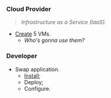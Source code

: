 ### Cloud Provider
> *Infrastructure as a Service (IaaS).*
  - [Create](0.CreateVMs_IaaS) 5 VMs.
    - *Who's gonna use them?*

### Developer
  - Swap application.
    - [Install](1.InstallSwap_Manually); 
    - Deploy;
    - Configure.
